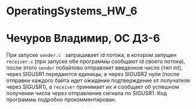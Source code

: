 # OperatingSystems_HW_6
# Чечуров Владимир, ОС ДЗ-6

При запуске `sender.c ` запрашивает id потока,  в котором запущен `receiver.c` (при запуске обе программы сообщают id своего потока), после этого `sender` побайтово отправляет введенное число (тип int), через SIGUSR1 передаются единицы, а через SIGUSR2 нули (после отправки каждого байта идет ожидание подтверждение от получателя через SIGUSR1), а `receiver` принимает их и сообщает об успешном получении числа через отправление сигнала по SIGUSR1. Код программы подробно прокомментирован.
